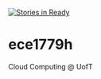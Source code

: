 [![Stories in Ready](https://badge.waffle.io/thescouser89/ece1779h.png?label=ready&title=Ready)](https://waffle.io/thescouser89/ece1779h)
# ece1779h
Cloud Computing @ UofT
